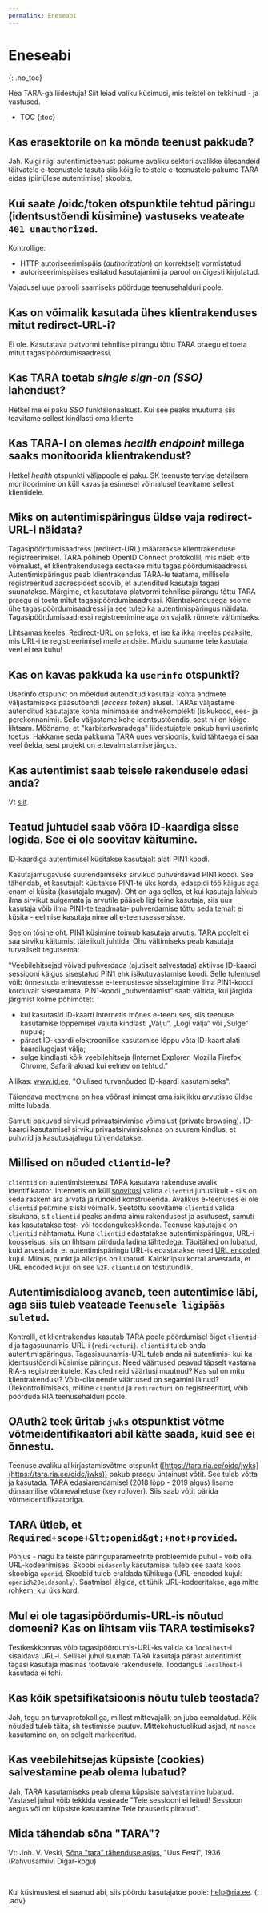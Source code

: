 ```yaml
---
permalink: Eneseabi
---
```


# Eneseabi
{: .no_toc}

Hea TARA-ga liidestuja! Siit leiad valiku küsimusi, mis teistel on tekkinud - ja vastused.

- TOC
{:toc}

## Kas erasektorile on ka mõnda teenust pakkuda?

Jah. Kuigi riigi autentimisteenust pakume avaliku sektori avalikke ülesandeid täitvatele e-teenustele tasuta siis kõigile teistele e-teenustele pakume TARA eidas (piiriülese autentimise) skoobis.

## Kui saate /oidc/token otspunktile tehtud päringu (identsustõendi küsimine) vastuseks veateate `401 unauthorized`.

Kontrollige:
- HTTP autoriseerimispäis (_authorization_) on korrektselt vormistatud
- autoriseerimispäises esitatud kasutajanimi ja parool on õigesti kirjutatud.

Vajadusel uue parooli saamiseks pöörduge teenusehalduri poole.

## Kas on võimalik kasutada ühes klientrakenduses mitut redirect-URL-i?

Ei ole. Kasutatava platvormi tehnilise piirangu tõttu TARA praegu ei toeta mitut tagasipöördumisaadressi.

## Kas TARA toetab _single sign-on (SSO)_ lahendust?

Hetkel me ei paku _SSO_ funktsionaalsust. Kui see peaks muutuma siis teavitame sellest kindlasti oma kliente.

## Kas TARA-l on olemas _health endpoint_ millega saaks monitoorida klientrakendust?

Hetkel _health_ otspunkti väljapoole ei paku. SK teenuste tervise detailsem monitoorimine on küll kavas ja esimesel võimalusel teavitame sellest klientidele.

## Miks on autentimispäringus üldse vaja redirect-URL-i näidata?

Tagasipöördumisaadress (redirect-URL) määratakse klientrakenduse registreerimisel. TARA põhineb OpenID Connect protokollil, mis näeb ette võimalust, et klientrakendusega seotakse mitu tagasipöördumisaadressi. Autentimispäringus peab klientrakendus TARA-le teatama, millisele registreeritud aadressidest soovib, et autenditud kasutaja tagasi suunatakse. Märgime, et kasutatava platvormi tehnilise piirangu tõttu TARA praegu ei toeta mitut tagasipöördumisaadressi. Klientrakendusega seome ühe tagasipöördumisaadressi ja see tuleb ka autentimispäringus näidata. Tagasipöördumisaadressi registreerimine aga on vajalik rünnete vältimiseks.

Lihtsamas keeles: Redirect-URL on selleks, et ise ka ikka meeles peaksite, mis URL-i te registreerimisel meile andsite. Muidu suuname teie kasutaja veel ei tea kuhu!

## Kas on kavas pakkuda ka `userinfo` otspunkti?

Userinfo otspunkt on mõeldud autenditud kasutaja kohta andmete väljastamiseks pääsutõendi (_access token_) alusel. TARAs väljastame autenditud kasutajate kohta minimaalse andmekomplekti (isikukood, ees- ja perekonnanimi). Selle väljastame kohe identsustõendis, sest nii on kõige lihtsam. Mööname, et "karbitarkvaradega" liidestujatele pakub huvi userinfo toetus. Hakkame seda pakkuma TARA uues versioonis, kuid tähtaega ei saa veel öelda, sest projekt on ettevalmistamise järgus.

## Kas autentimist saab teisele rakendusele edasi anda?

Vt [siit](Feder).

## Teatud juhtudel saab võõra ID-kaardiga sisse logida. See ei ole soovitav käitumine.

ID-kaardiga autentimisel küsitakse kasutajalt alati PIN1 koodi.

Kasutajamugavuse suurendamiseks sirvikud puhverdavad PIN1 koodi. See tähendab, et kasutajalt küsitakse PIN1-te üks korda, edaspidi töö käigus aga enam ei küsita (kasutajale mugav). Oht on aga selles, et kui kasutaja lahkub ilma sirvikut sulgemata ja arvutile pääseb ligi teine kasutaja, siis uus kasutaja võib ilma PIN1-te teadmata- puhverdamise tõttu seda temalt ei küsita - eelmise kasutaja nime all e-teenusesse sisse.

See on tõsine oht. PIN1 küsimine toimub kasutaja arvutis. TARA poolelt ei saa sirviku käitumist täielikult juhtida. Ohu vältimiseks peab kasutaja turvaliselt tegutsema:
 
"Veebilehitsejad võivad puhverdada (ajutiselt salvestada) aktiivse ID-kaardi sessiooni käigus sisestatud PIN1 ehk isikutuvastamise koodi. Selle tulemusel võib õnnestuda erinevatesse e-teenustesse sisselogimine ilma PIN1-koodi korduvalt sisestamata. PIN1-koodi „puhverdamist“ saab vältida, kui järgida järgmist kolme põhimõtet:

-	kui kasutasid ID-kaarti internetis mõnes e-teenuses, siis teenuse kasutamise lõppemisel vajuta kindlasti „Välju“, „Logi  välja“ või „Sulge“ nupule;
-	pärast ID-kaardi elektroonilise kasutamise lõppu võta ID-kaart alati kaardilugejast välja;
-	sulge kindlasti kõik veebilehitseja (Internet Explorer, Mozilla Firefox, Chrome, Safari) aknad kui eelnev on tehtud."

Allikas: www.id.ee, "Olulised turvanõuded ID-kaardi kasutamiseks".

Täiendava meetmena on hea võõrast inimest oma isiklikku arvutisse üldse mitte lubada.

Samuti pakuvad sirvikud privaatsirvimise võimalust (private browsing). ID-kaardi kasutamisel sirviku privaatsirvimisaknas on suurem kindlus, et puhvrid ja kasutusajalugu tühjendatakse.

## Millised on nõuded `clientid`-le?

`clientid` on autentimisteenust TARA kasutava rakenduse avalik identifikaator. Internetis on küll [soovitusi](https://www.oauth.com/oauth2-servers/client-registration/client-id-secret/) valida `clientid` juhuslikult - siis on seda raskem ära arvata ja ründeid konstrueerida. Avalikus e-teenuses ei ole `clientid` peitmine siiski võimalik. Seetõttu soovitame `clientid` valida sisukana, s.t `clientid` peaks andma aimu rakendusest ja asutusest, samuti kas kasutatakse test- või toodangukeskkonda. Teenuse kasutajale on `clientid` nähtamatu. Kuna `clientid` edastatakse autentimispäringus, URL-i koosseisus, siis on lihtsam piirduda ladina tähtedega. Täpitähed on lubatud, kuid arvestada, et autentimispäringu URL-is edastatakse need [URL encoded](https://www.url-encode-decode.com/) kujul. Miinus, punkt ja allkriips on lubatud. Kaldkriipsu korral arvestada, et URL encoded kujul on see `%2F`. `clientid` on tõstutundlik.

## Autentimisdialoog avaneb, teen autentimise läbi, aga siis tuleb veateade `Teenusele ligipääs suletud`.

Kontrolli, et klientrakendus kasutab TARA poole pöördumisel õiget `clientid`-d ja tagasuunamis-URL-i (`redirecturi`). `clientid` tuleb anda autentimispäringus. Tagasisuunamis-URL tuleb anda nii autentimis- kui ka identsustõendi küsimise päringus. Need väärtused peavad täpselt vastama RIA-s registreeritutele. Kas oled neid väärtusi muutnud? Kas sul on mitu klientrakendust? Võib-olla nende väärtused on segamini läinud? Ülekontrollimiseks, milline `clientid` ja `redirecturi` on registreeritud, võib pöörduda RIA teenusehalduri poole.

## OAuth2 teek üritab `jwks` otspunktist võtme võtmeidentifikaatori abil kätte saada, kuid see ei õnnestu.

Teenuse avaliku allkirjastamisvõtme otspunkt ([https://tara.ria.ee/oidc/jwks](https://tara.ria.ee/oidc/jwks)) pakub praegu ühtainust võtit. See tuleb võtta ja kasutada. TARA edasiarendamisel (2018 lõpp - 2019 algus) lisame dünaamilise võtmevahetuse (key rollover). Siis saab võtit pärida võtmeidentifikaatoriga.

## TARA ütleb, et `Required+scope+&lt;openid&gt;+not+provided`.

Põhjus - nagu ka teiste päringuparameetrite probleemide puhul - võib olla URL-kodeerimises. Skoobi `eidasonly` kasutamisel tuleb see saata koos skoobiga `openid`. Skoobid tuleb eraldada tühikuga (URL-encoded kujul: `openid%20eidasonly`). Saatmisel jälgida, et tühik URL-kodeeritakse, aga mitte rohkem, kui üks kord. 

## Mul ei ole tagasipöördumis-URL-is nõutud domeeni? Kas on lihtsam viis TARA testimiseks?

Testkeskkonnas võib tagasipöördumis-URL-ks valida ka `localhost`-i sisaldava URL-i. Sellisel juhul suunab TARA kasutaja pärast autentimist tagasi kasutaja masinas töötavale rakendusele. Toodangus `localhost`-i kasutada ei tohi.

## Kas kõik spetsifikatsioonis nõutu tuleb teostada?

Jah, tegu on turvaprotokolliga, millest mittevajalik on juba eemaldatud. Kõik nõuded tuleb täita, sh testimisse puutuv. Mittekohustuslikud asjad, nt `nonce` kasutamine on, on selgelt markeeritud.

## Kas veebilehitsejas küpsiste (cookies) salvestamine peab olema lubatud?

Jah, TARA kasutamiseks peab olema küpsiste salvestamine lubatud. Vastasel juhul võib tekkida veateade "Teie sessiooni ei leitud! Sessioon aegus või on küpsiste kasutamine Teie brauseris piiratud".

## Mida tähendab sõna "TARA"?

Vt: Joh. V. Veski, [Sõna "tara" tähenduse asjus](https://dea.digar.ee/cgi-bin/dea?a=d&d=uuseesti19361028.2.57), "Uus Eesti", 1936 (Rahvusarhiivi Digar-kogu)

<p>&nbsp;</p>

Kui küsimustest ei saanud abi, siis pöördu kasutajatoe poole: help@ria.ee.
{: .adv}
